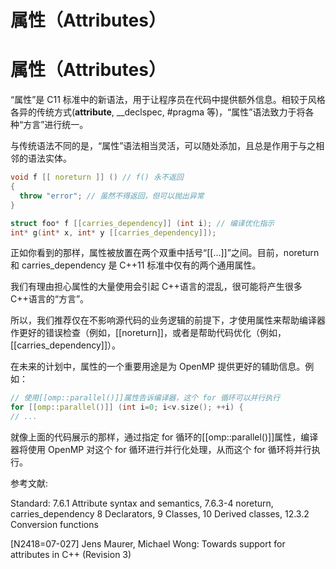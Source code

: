 # 属性（Attributes）

# 属性（Attributes）

“属性”是 C11 标准中的新语法，用于让程序员在代码中提供额外信息。相较于风格各异的传统方式(**attribute**, __declspec, #pragma 等)，“属性”语法致力于将各种“方言”进行统一。

与传统语法不同的是，“属性”语法相当灵活，可以随处添加，且总是作用于与之相邻的语法实体。

```cpp
void f [[ noreturn ]] () // f() 永不返回
{
  throw "error"; // 虽然不得返回，但可以抛出异常
}

struct foo* f [[carries_dependency]] (int i); // 编译优化指示
int* g(int* x, int* y [[carries_dependency]]); 
```

正如你看到的那样，属性被放置在两个双重中括号“[[…]]”之间。目前，noreturn 和 carries_dependency 是 C++11 标准中仅有的两个通用属性。

我们有理由担心属性的大量使用会引起 C++语言的混乱，很可能将产生很多 C++语言的“方言”。

所以，我们推荐仅在不影响源代码的业务逻辑的前提下，才使用属性来帮助编译器作更好的错误检查（例如，[[noreturn]]，或者是帮助代码优化（例如， [[carries_dependency]]）。

在未来的计划中，属性的一个重要用途是为 OpenMP 提供更好的辅助信息。例如：

```cpp
// 使用[[omp::parallel()]]属性告诉编译器，这个 for 循环可以并行执行
for [[omp::parallel()]] (int i=0; i<v.size(); ++i) {
// ... 
```

就像上面的代码展示的那样，通过指定 for 循环的[[omp::parallel()]]属性，编译器将使用 OpenMP 对这个 for 循环进行并行化处理，从而这个 for 循环将并行执行。

参考文献:

Standard: 7.6.1 Attribute syntax and semantics, 7.6.3-4 noreturn, carries_dependency 8 Declarators, 9 Classes, 10 Derived classes, 12.3.2 Conversion functions

[N2418=07-027] Jens Maurer, Michael Wong: Towards support for attributes in C++ (Revision 3)